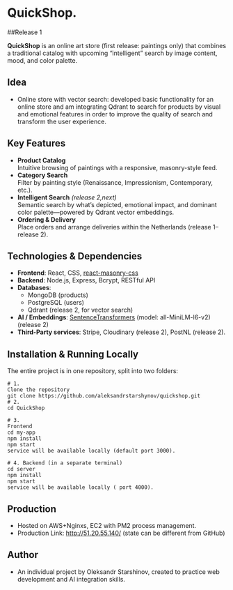 # QuickShop. 
##Release 1

**QuickShop** is an online art store (first release: paintings only) that combines a traditional catalog with upcoming “intelligent” search by image content, mood, and color palette.

## Idea
- Online store with vector search: developed basic functionality for an online store and am integrating Qdrant to search for products by visual and emotional features in order to improve the quality of search and transform the user experience.

## Key Features

- **Product Catalog**  
  Intuitive browsing of paintings with a responsive, masonry-style feed.  
- **Category Search**  
  Filter by painting style (Renaissance, Impressionism, Contemporary, etc.).  
- **Intelligent Search** *(release 2,next)*  
  Semantic search by what’s depicted, emotional impact, and dominant color palette—powered by Qdrant vector embeddings.  
- **Ordering & Delivery**  
  Place orders and arrange deliveries within the Netherlands (release 1–release 2).

## Technologies & Dependencies

- **Frontend**: React, CSS, [react-masonry-css](https://github.com/paulcollett/react-masonry-css)  
- **Backend**: Node.js, Express, Bcrypt, RESTful API  
- **Databases**:  
  - MongoDB (products)  
  - PostgreSQL (users)  
  - Qdrant (release 2, for vector search)  
- **AI / Embeddings**: [SentenceTransformers](https://github.com/UKPLab/sentence-transformers) (model: all-MiniLM-l6-v2)(release 2)
- **Third-Party services**: Stripe, Cloudinary (release 2), PostNL (release 2). 

## Installation & Running Locally

The entire project is in one repository, split into two folders:

```
# 1. 
Clone the repository
git clone https://github.com/aleksandrstarshynov/quickshop.git
# 2.
cd QuickShop

# 3. 
Frontend
cd my-app
npm install
npm start
service will be available locally (default port 3000).

# 4. Backend (in a separate terminal)
cd server
npm install
npm start
service will be available locally ( port 4000).
```

## Production

- Hosted on AWS+Nginxs, EC2 with PM2 process management.
- Production Link: http://51.20.55.140/ (state can be different from GitHub)

## Author

- An individual project by Oleksandr Starshinov, created to practice web development and AI integration skills.
